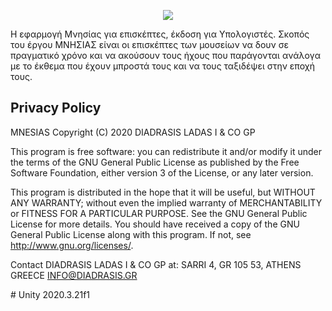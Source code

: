<p align="center">
  <a href="https://mnesias.gr/" target="_blank" align="center">
    <img src="https://www.diadrasis.gr/wp-content/uploads/2021/01/logo_mnesias_site-1.jpg">
  </a>
  <br/>
  
Η εφαρμογή Μνησίας για επισκέπτες, έκδοση για Υπολογιστές. Σκοπός του έργου ΜΝΗΣΙΑΣ είναι οι επισκέπτες των μουσείων να δουν σε πραγματικό χρόνο και να ακούσουν τους ήχους που παράγονται ανάλογα με το έκθεμα που έχουν μπροστά τους και να τους ταξιδέψει στην εποχή τους.
  
## Privacy Policy
  
 MNESIAS Copyright (C) 2020 DIADRASIS LADAS I & CO GP

This program is free software: you can redistribute it and/or modify it under the terms of the GNU General Public License as published by the Free Software Foundation, either version 3 of the License, or any later version.

This program is distributed in the hope that it will be useful, but WITHOUT ANY WARRANTY; without even the implied warranty of MERCHANTABILITY or FITNESS FOR A PARTICULAR PURPOSE.  See the GNU General Public License for more details.
You should have received a copy of the GNU General Public License along with this program.  If not, see <http://www.gnu.org/licenses/>.

Contact DIADRASIS LADAS I & CO GP at:
SARRI 4, GR 105 53, ATHENS GREECE
INFO@DIADRASIS.GR  
</p>
# Unity 2020.3.21f1

